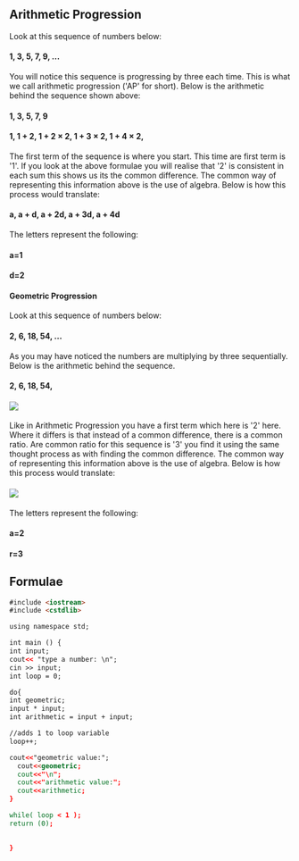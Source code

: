 ## Arithmetic Progression
Look at this sequence of numbers below:
#### 1, 3, 5, 7, 9, ...
You will notice this sequence is progressing by three each time. This is what we call arithmetic progression ('AP' for short). Below is the arithmetic behind the sequence shown above:
#### 1,      3,          5,            7,            9
#### 1,    1 + 2,    1 + 2 × 2,    1 + 3 × 2,    1 + 4 × 2, 
The first term of the sequence is where you start. This time are first term is '1'. If you look at the above formulae you will realise that '2' is consistent in each sum this shows us its the common difference.
The common way of representing this information above is the use of algebra. Below is how this process would translate:
#### a, a + d, a + 2d, a + 3d, a + 4d
The letters represent the following:
#### a=1
#### d=2

#### Geometric Progression
Look at this sequence of numbers below:
#### 2, 6, 18, 54, ...
As you may have noticed the numbers are multiplying by three sequentially. Below is the arithmetic behind the sequence.
#### 2,      6,        18,        54, 
#### ![](https://i.imgur.com/dYg7qHo.png)
Like in Arithmetic Progression you have a first term which here is '2' here. Where it differs is that instead of a common difference, there is a common ratio. Are common ratio for this sequence is '3' you find it using the same thought process as with finding the common difference.
The common way of representing this information above is the use of algebra. Below is how this process would translate:
#### ![](https://i.imgur.com/WGp8lbH.png)
The letters represent the following:
#### a=2
#### r=3

## Formulae
```html
#include <iostream>
#include <cstdlib>

using namespace std;

int main () {
int input;
cout<< "type a number: \n";
cin >> input; 
int loop = 0;

do{
int geometric;
input * input;
int arithmetic = input + input;

//adds 1 to loop variable
loop++;

cout<<"geometric value:";
  cout<<geometric;
  cout<<"\n";
  cout<<"arithmetic value:";
  cout<<arithmetic;
} 

while( loop < 1 );
return (0);

 
}
```
